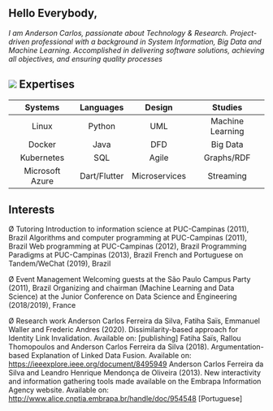 ## Hello Everybody,

_I am Anderson Carlos, passionate about Technology & Research. Project-driven professional with a background in System Information, Big Data and Machine Learning. Accomplished in delivering software solutions, achieving all objectives, and ensuring quality processes_ 

## ![](https://fonts.gstatic.com/s/i/materialiconsoutlined/assignment_turned_in/v14/24px.svg) Expertises

| Systems         | Languages         | Design        | **Studies**      |
|:---------------:|:-----------------:|:-------------:|:----------------:|
| Linux           | Python            | UML           | Machine Learning |
| Docker          | Java              | DFD           | Big Data         |
| Kubernetes      | SQL               | Agile         | Graphs/RDF       |
| Microsoft Azure | Dart/Flutter      | Microservices | Streaming        |

## Interests

Ø Tutoring Introduction to information science at PUC-Campinas (2011), Brazil Algorithms and computer programming at PUC-Campinas (2011), Brazil Web programming at PUC-Campinas (2012), Brazil Programming Paradigms at PUC-Campinas (2013), Brazil French and Portuguese on Tandem/WeChat (2019), Brazil

Ø Event Management Welcoming guests at the São Paulo Campus Party (2011), Brazil Organizing and chairman (Machine Learning and Data Science) at the Junior Conference on Data Science and Engineering (2018/2019), France

Ø Research work Anderson Carlos Ferreira da Silva, Fatiha Saïs, Emmanuel Waller and Frederic Andres (2020). Dissimilarity-based approach for Identity Link Invalidation. Available on: [publishing] Fatiha Saïs, Rallou Thomopoulos and Anderson Carlos Ferreira da Silva (2018). Argumentation-based Explanation of Linked Data Fusion. Available on: https://ieeexplore.ieee.org/document/8495949 Anderson Carlos Ferreira da Silva and Leandro Henrique Mendonça de Oliveira (2013). New interactivity and information gathering tools made available on the Embrapa Information Agency website. Available on: http://www.alice.cnptia.embrapa.br/handle/doc/954548 [Portuguese] 
